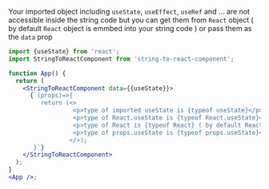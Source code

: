Your imported object including `useState`, `useEffect`, `useRef` and ... are not accessible inside the string code but you can get them from `React` object ( by default `React` object is emmbed into your string code ) or pass them as the `data` prop

```jsx
import {useState} from 'react';
import StringToReactComponent from 'string-to-react-component';

function App() {
  return (
    <StringToReactComponent data={{useState}}>
      {`(props)=>{
         return (<>
                  <p>type of imported useState is {typeof useState}</p>
                  <p>type of React.useState is {typeof React.useState}</p>
                  <p>type of React is {typeof React} ( by default React object is emmbed into your string code )</p>
                  <p>type of props.useState is {typeof props.useState}</p>
                 </>);
       }`}
    </StringToReactComponent>
  );
}
<App />;
```

